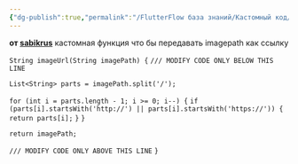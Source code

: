 ```yaml
---
{"dg-publish":true,"permalink":"/FlutterFlow база знаний/Кастомный код/Передаем imagepath как ссылку/","created":"2024-12-06T09:16:01.532-03:00","updated":"2024-12-06T13:50:58.638-03:00"}
---
```



**от [sabikrus](https://t.me/sabikrus)**
кастомная функция что бы передавать imagepath как ссылку

`String imageUrl(String imagePath) {`
  `/// MODIFY CODE ONLY BELOW THIS LINE`

  `List<String> parts = imagePath.split('/');`

  `for (int i = parts.length - 1; i >= 0; i--) {`
    `if (parts[i].startsWith('http://') || parts[i].startsWith('https://')) {`
      `return parts[i];`
    `}`
  `}`

  `return imagePath;`

  `/// MODIFY CODE ONLY ABOVE THIS LINE`
`}`